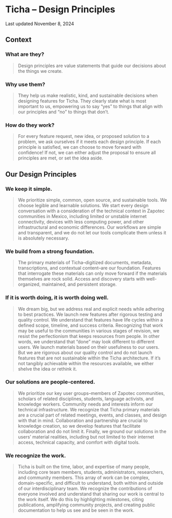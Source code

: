 # Ticha – Design Principles

Last updated November 8, 2024

## Context 

### What are they?
> Design principles are value statements that guide our decisions about the things we create.

### Why use them? 
> They help us make realistic, kind, and sustainable decisions when designing features for Ticha. They clearly state what is most important to us, empowering us to say “yes” to things that align with our principles and “no” to things that don’t.

### How do they work?
> For every feature request, new idea, or proposed solution to a problem, we ask ourselves if it meets each design principle. If each principle is satisfied, we can choose to move forward with confidence! If not, we can either adjust the proposal to ensure all principles are met, or set the idea aside. 

## Our Design Principles

### We keep it simple.
> We prioritize simple, common, open source, and sustainable tools. We choose legible and learnable solutions. We start every design conversation with a consideration of the technical context in Zapotec communities in Mexico, including limited or unstable internet connectivity, devices with less computing power, and other infrastructural and economic differences. Our workflows are simple and transparent, and we do not let our tools complicate them unless it is absolutely necessary.

### We build from a strong foundation.
> The primary materials of Ticha–digitized documents, metadata, transcriptions, and contextual content–are our foundation. Features that interrogate these materials can only move forward if the materials themselves are rock solid. Access and discovery starts with well-organized, maintained, and persistent storage.

### If it is worth doing, it is worth doing well.
> We dream big, but we address real and explicit needs while adhering to best practices. We launch new features after rigorous testing and quality control. We understand that features have life cycles within a defined scope, timeline, and success criteria. Recognizing that work may be useful to the communities in various stages of revision, we resist the perfectionism that keeps resources from people. In other words, we understand that  “done” may look different to different users.  We launch materials based on their usefulness to our users.  But we are rigorous about our quality control and do not launch features that are not sustainable within the Ticha architecture. If it’s not tangibly achievable within the resources available, we either shelve the idea or rethink it.

### Our solutions are people-centered.
> We prioritize our key user groups–members of Zapotec communities, scholars of related disciplines, students, language activists, and knowledge workers. Community needs and interests inform our technical infrastructure. We recognize that Ticha primary materials are a crucial part of related meetings, events, and classes, and design with that in mind. Collaboration and partnership are crucial to knowledge creation, so we develop features that facilitate collaboration and do not limit it. Finally, we ground our solutions in the users’ material realities, including but not limited to their internet access, technical capacity, and comfort with digital tools.

### We recognize the work.
> Ticha is built on the time, labor, and expertise of many people, including core team members, students, administrators, researchers, and community members. This array of work can be complex, domain-specific, and difficult to understand, both within and outside of our interdisciplinary team. We recognize the contributions of everyone involved and understand that sharing our work is central to the work itself. We do this by highlighting milestones, citing publications, amplifying community projects, and creating public documentation to help us see and be seen in the work.

